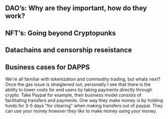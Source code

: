## DAO’s: Why are they important, how do they work?

## NFT’s: Going beyond Cryptopunks

## Datachains and censorship reseistance

## Business cases for DAPPS
We're all familiar with tokenization and commodity trading, but whats next? Once the gas issue is straigtened out, personally I see that there is the ability to lower costs for end users by taking payments directly through crypto. Take Paypal for example, their business model consists of facilitating transfers and payments. One way they make money is by holding funds for 3-5 days "for clearing" when making transfers out of paypal. They can use your money _however they like_ to make money using _your_ money. 
